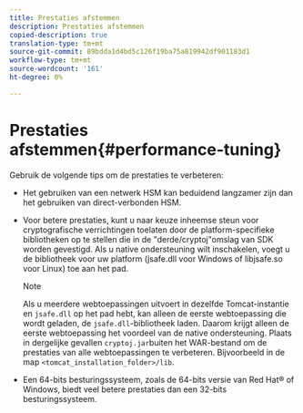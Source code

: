 ```yaml
---
title: Prestaties afstemmen
description: Prestaties afstemmen
copied-description: true
translation-type: tm+mt
source-git-commit: 89bdda1d4bd5c126f19ba75a819942df901183d1
workflow-type: tm+mt
source-wordcount: '161'
ht-degree: 0%

---
```



# Prestaties afstemmen{#performance-tuning}

Gebruik de volgende tips om de prestaties te verbeteren:

* Het gebruiken van een netwerk HSM kan beduidend langzamer zijn dan het gebruiken van direct-verbonden HSM.
* Voor betere prestaties, kunt u naar keuze inheemse steun voor cryptografische verrichtingen toelaten door de platform-specifieke bibliotheken op te stellen die in de &quot;derde/cryptoj&quot;omslag van SDK worden gevestigd. Als u native ondersteuning wilt inschakelen, voegt u de bibliotheek voor uw platform (jsafe.dll voor Windows of libjsafe.so voor Linux) toe aan het pad.

   >[!NOTE]
   >
   >Als u meerdere webtoepassingen uitvoert in dezelfde Tomcat-instantie en `jsafe.dll` op het pad hebt, kan alleen de eerste webtoepassing die wordt geladen, de `jsafe.dll`-bibliotheek laden. Daarom krijgt alleen de eerste webtoepassing het voordeel van de native ondersteuning. Plaats in dergelijke gevallen `cryptoj.jar`buiten het WAR-bestand om de prestaties van alle webtoepassingen te verbeteren. Bijvoorbeeld in de map `<tomcat_installation_folder>/lib`.

* Een 64-bits besturingssysteem, zoals de 64-bits versie van Red Hat® of Windows, biedt veel betere prestaties dan een 32-bits besturingssysteem.

